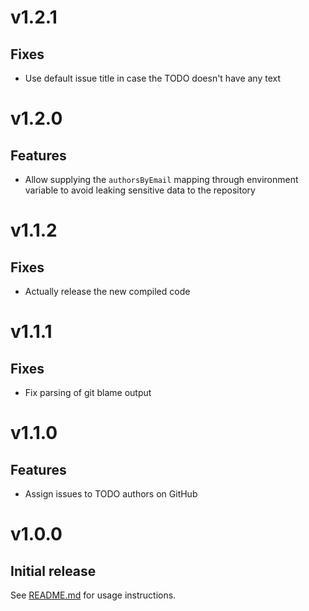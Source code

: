 # v1.2.1
## Fixes
- Use default issue title in case the TODO doesn't have any text
  
# v1.2.0
## Features
- Allow supplying the `authorsByEmail` mapping through environment variable
  to avoid leaking sensitive data to the repository

# v1.1.2
## Fixes
- Actually release the new compiled code

# v1.1.1
## Fixes
- Fix parsing of git blame output

# v1.1.0
## Features
- Assign issues to TODO authors on GitHub

# v1.0.0
## Initial release
See [README.md](https://github.com/salsita/todo2issue/blob/v1.0.0/README.md) for usage instructions.
